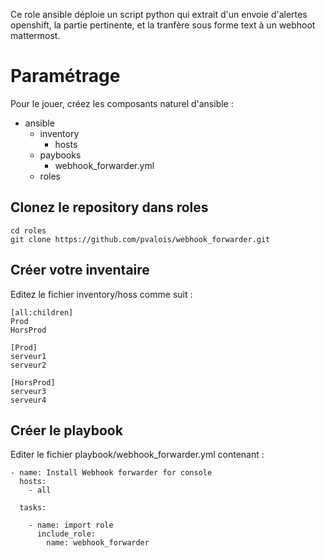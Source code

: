 Ce role ansible déploie un script python qui extrait d'un envoie d'alertes openshift, la partie pertinente, et la tranfère sous forme text à un webhoot mattermost.

Paramétrage
============

Pour le jouer, créez les composants naturel d'ansible : 

  - ansible
    - inventory
      - hosts
    - paybooks
      - webhook_forwarder.yml
    - roles

Clonez le repository dans roles
--------------------------------

```
cd roles
git clone https://github.com/pvalois/webhook_forwarder.git
```

Créer votre inventaire
-----------------------

Editez le fichier inventory/hoss comme suit : 

```
[all:children]
Prod
HorsProd

[Prod]
serveur1
serveur2

[HorsProd]
serveur3
serveur4
```

Créer le playbook
------------------

Editer le fichier playbook/webhook_forwarder.yml contenant : 

``` 
- name: Install Webhook forwarder for console
  hosts: 
    - all

  tasks:

    - name: import role
      include_role: 
        name: webhook_forwarder
``` 
